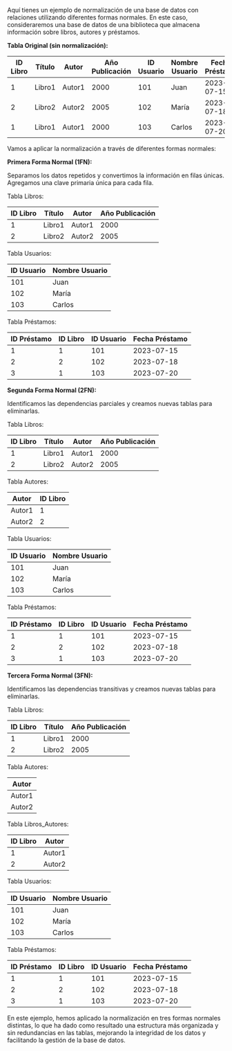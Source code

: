 Aquí tienes un ejemplo de normalización de una base de datos con relaciones utilizando diferentes formas normales. En este caso, consideraremos una base de datos de una biblioteca que almacena información sobre libros, autores y préstamos.

**Tabla Original (sin normalización):**

| ID Libro | Título           | Autor          | Año Publicación | ID Usuario | Nombre Usuario | Fecha Préstamo |
|----------|------------------|----------------|-----------------|------------|----------------|----------------|
| 1        | Libro1           | Autor1         | 2000            | 101        | Juan           | 2023-07-15     |
| 2        | Libro2           | Autor2         | 2005            | 102        | María          | 2023-07-18     |
| 1        | Libro1           | Autor1         | 2000            | 103        | Carlos         | 2023-07-20     |

Vamos a aplicar la normalización a través de diferentes formas normales:

**Primera Forma Normal (1FN):**

Separamos los datos repetidos y convertimos la información en filas únicas. Agregamos una clave primaria única para cada fila.

Tabla Libros:

| ID Libro | Título           | Autor          | Año Publicación |
|----------|------------------|----------------|-----------------|
| 1        | Libro1           | Autor1         | 2000            |
| 2        | Libro2           | Autor2         | 2005            |

Tabla Usuarios:

| ID Usuario | Nombre Usuario |
|------------|----------------|
| 101        | Juan           |
| 102        | María          |
| 103        | Carlos         |

Tabla Préstamos:

| ID Préstamo | ID Libro | ID Usuario | Fecha Préstamo |
|-------------|----------|------------|----------------|
| 1           | 1        | 101        | 2023-07-15     |
| 2           | 2        | 102        | 2023-07-18     |
| 3           | 1        | 103        | 2023-07-20     |

**Segunda Forma Normal (2FN):**

Identificamos las dependencias parciales y creamos nuevas tablas para eliminarlas.

Tabla Libros:

| ID Libro | Título           | Autor          | Año Publicación |
|----------|------------------|----------------|-----------------|
| 1        | Libro1           | Autor1         | 2000            |
| 2        | Libro2           | Autor2         | 2005            |

Tabla Autores:

| Autor    | ID Libro |
|----------|----------|
| Autor1   | 1        |
| Autor2   | 2        |

Tabla Usuarios:

| ID Usuario | Nombre Usuario |
|------------|----------------|
| 101        | Juan           |
| 102        | María          |
| 103        | Carlos         |

Tabla Préstamos:

| ID Préstamo | ID Libro | ID Usuario | Fecha Préstamo |
|-------------|----------|------------|----------------|
| 1           | 1        | 101        | 2023-07-15     |
| 2           | 2        | 102        | 2023-07-18     |
| 3           | 1        | 103        | 2023-07-20     |

**Tercera Forma Normal (3FN):**

Identificamos las dependencias transitivas y creamos nuevas tablas para eliminarlas.

Tabla Libros:

| ID Libro | Título           | Año Publicación |
|----------|------------------|-----------------|
| 1        | Libro1           | 2000            |
| 2        | Libro2           | 2005            |

Tabla Autores:

| Autor    |
|----------|
| Autor1   |
| Autor2   |

Tabla Libros_Autores:

| ID Libro | Autor    |
|----------|----------|
| 1        | Autor1   |
| 2        | Autor2   |

Tabla Usuarios:

| ID Usuario | Nombre Usuario |
|------------|----------------|
| 101        | Juan           |
| 102        | María          |
| 103        | Carlos         |

Tabla Préstamos:

| ID Préstamo | ID Libro | ID Usuario | Fecha Préstamo |
|-------------|----------|------------|----------------|
| 1           | 1        | 101        | 2023-07-15     |
| 2           | 2        | 102        | 2023-07-18     |
| 3           | 1        | 103        | 2023-07-20     |

En este ejemplo, hemos aplicado la normalización en tres formas normales distintas, lo que ha dado como resultado una estructura más organizada y sin redundancias en las tablas, mejorando la integridad de los datos y facilitando la gestión de la base de datos.